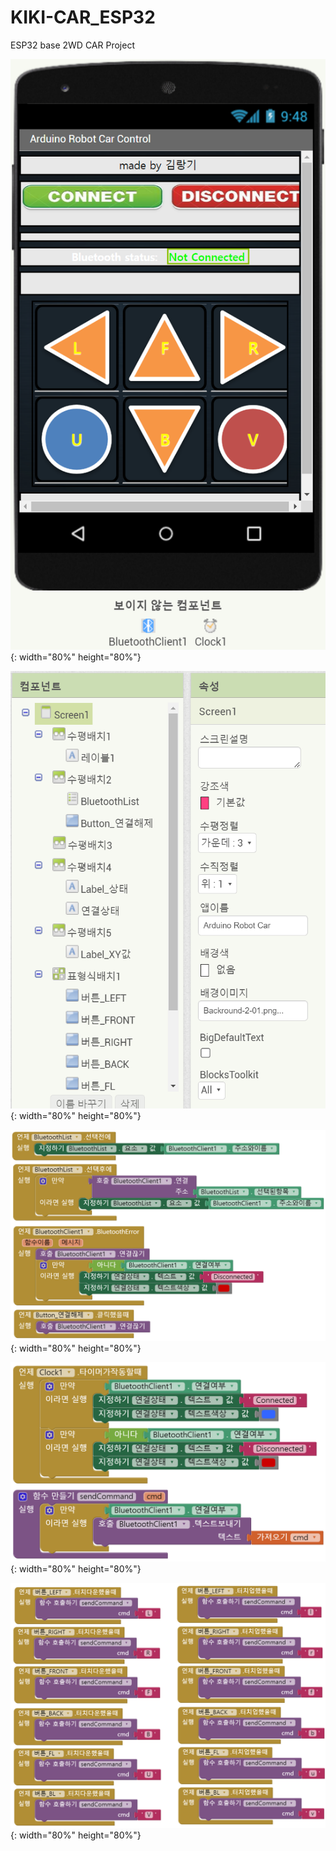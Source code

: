 # KIKI-CAR_ESP32
ESP32 base 2WD CAR Project

![mit app](https://github.com/copaland/KIKI-CAR_ESP32/blob/main/app/app_design.png){: width="80%" height="80%"}  

![mit app](https://github.com/copaland/KIKI-CAR_ESP32/blob/main/app/app_design_compo.png){: width="80%" height="80%"}  

![mit capp](https://github.com/copaland/KIKI-CAR_ESP32/blob/main/app/btapp_code1.png){: width="80%" height="80%"}  

![mit app](https://github.com/copaland/KIKI-CAR_ESP32/blob/main/app/btapp_code2.png){: width="80%" height="80%"}  

![mit app](https://github.com/copaland/KIKI-CAR_ESP32/blob/main/app/btapp_code3.png){: width="80%" height="80%"}  

